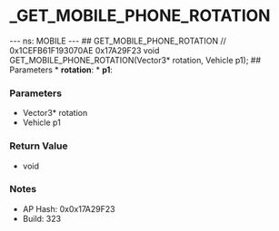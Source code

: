 # _GET_MOBILE_PHONE_ROTATION

--- ns: MOBILE --- ## GET_MOBILE_PHONE_ROTATION  // 0x1CEFB61F193070AE 0x17A29F23 void GET_MOBILE_PHONE_ROTATION(Vector3* rotation, Vehicle p1);   ## Parameters * **rotation**: * **p1**:

### Parameters
* Vector3* rotation
* Vehicle p1

### Return Value
* void

### Notes
* AP Hash: 0x0x17A29F23
* Build: 323

